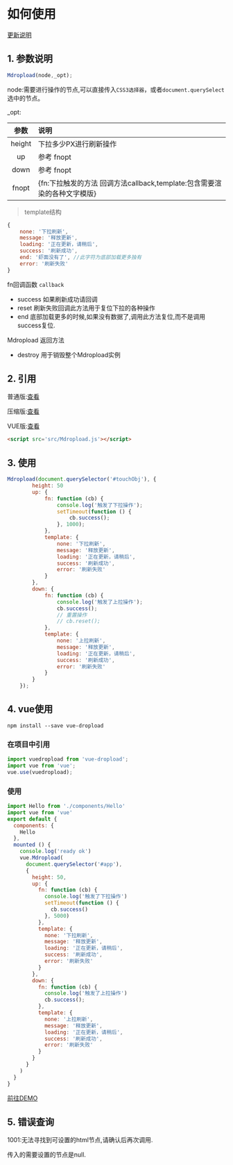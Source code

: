 # 如何使用

[更新说明](developmentTodoList.md)

## 1. 参数说明
```js
Mdropload(node,_opt);
```
node:需要进行操作的节点,可以直接传入`CSS3选择器`，或者`document.querySelect`选中的节点。

_opt:

|参数|说明|
|:---:|:-----|
|height|下拉多少PX进行刷新操作|
|up|参考 fnopt|
|down|参考 fnopt|
|fnopt|{fn:下拉触发的方法 回调方法callback,template:包含需要渲染的各种文字模版}|
   
> template结构   
```js
{
    none: '下拉刷新',
    message: '释放更新',
    loading: '正在更新，请稍后',
    success: '刷新成功',
    end: '虾面没有了', //此字符为底部加载更多独有
    error: '刷新失败'
}
```


fn回调函数 `callback`

+ success 如果刷新成功请回调
+ reset   刷新失败回调此方法用于复位下拉的各种操作
+ end     底部加载更多的时候,如果没有数据了,调用此方法复位,而不是调用success复位.

Mdropload 返回方法

+ destroy 用于销毁整个Mdropload实例


## 2. 引用
普通版:[查看](/dist/MDropload.js)

压缩版:[查看](/dist/MDropload.min.js)

VUE版:[查看](/dist/Mdropload.vue.js)
```html
<script src='src/Mdropload.js'></script>
```

## 3. 使用

```js
Mdropload(document.querySelector('#touchObj'), {
        height: 50
        up: {
            fn: function (cb) {
                console.log('触发了下拉操作');
                setTimeout(function () {
                    cb.success();
                }, 1000);
            },
            template: {
                none: '下拉刷新',
                message: '释放更新',
                loading: '正在更新，请稍后',
                success: '刷新成功',
                error: '刷新失败'
            }
        },
        down: {
            fn: function (cb) {
                console.log('触发了上拉操作');
                cb.success();
                // 重置操作
                // cb.reset();
            },
            template: {
                none: '上拉刷新',
                message: '释放更新',
                loading: '正在更新，请稍后',
                success: '刷新成功',
                error: '刷新失败'
            }
        }
    });
```

## 4. vue使用

```
npm install --save vue-dropload
```

### 在项目中引用

```js
import vuedropload from 'vue-dropload';
import vue from 'vue';
vue.use(vuedropload);
```

### 使用

```js
import Hello from './components/Hello'
import vue from 'vue'
export default {
  components: {
    Hello
  },
  mounted () {
    console.log('ready ok')
    vue.Mdropload(
      document.querySelector('#app'),
      {
        height: 50,
        up: {
          fn: function (cb) {
            console.log('触发了下拉操作')
            setTimeout(function () {
              cb.success()
            }, 5000)
          },
          template: {
            none: '下拉刷新',
            message: '释放更新',
            loading: '正在更新，请稍后',
            success: '刷新成功',
            error: '刷新失败'
          }
        },
        down: {
          fn: function (cb) {
            console.log('触发了上拉操作')
            cb.success();
          },
          template: {
            none: '上拉刷新',
            message: '释放更新',
            loading: '正在更新，请稍后',
            success: '刷新成功',
            error: '刷新失败'
          }
        }
      }
    )
  }
}
```
[前往DEMO](/example/vueDemo/src/App.vue)

## 5. 错误查询

1001:无法寻找到可设置的html节点,请确认后再次调用.

传入的需要设置的节点是null.

